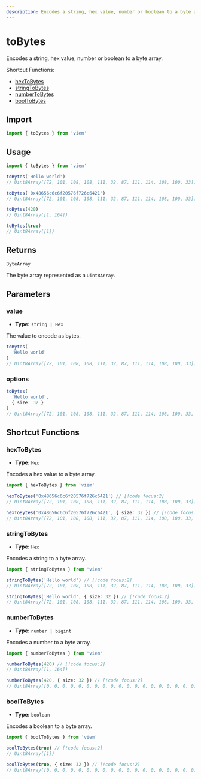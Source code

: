 ```yaml
---
description: Encodes a string, hex value, number or boolean to a byte array.
---
```


# toBytes

Encodes a string, hex value, number or boolean to a byte array.

Shortcut Functions:

- [hexToBytes](#hextobytes)
- [stringToBytes](#stringtobytes)
- [numberToBytes](#numbertobytes)
- [boolToBytes](#booltobytes)

## Import

```ts
import { toBytes } from 'viem'
```

## Usage

```ts
import { toBytes } from 'viem'

toBytes('Hello world')
// Uint8Array([72, 101, 108, 108, 111, 32, 87, 111, 114, 108, 100, 33])

toBytes('0x48656c6c6f20576f726c6421')
// Uint8Array([72, 101, 108, 108, 111, 32, 87, 111, 114, 108, 100, 33])

toBytes(420)
// Uint8Array([1, 164])

toBytes(true)
// Uint8Array([1])
```

## Returns

`ByteArray`

The byte array represented as a `Uint8Array`.

## Parameters

### value

- **Type:** `string | Hex`

The value to encode as bytes.

```ts {2}
toBytes(
  'Hello world'
)
// Uint8Array([72, 101, 108, 108, 111, 32, 87, 111, 114, 108, 100, 33])
```

### options

```ts {3}
toBytes(
  'Hello world', 
  { size: 32 }
)
// Uint8Array([72, 101, 108, 108, 111, 32, 87, 111, 114, 108, 100, 33, 0, 0, 0, 0, 0, 0, 0, 0, 0, 0, 0, 0, 0, 0, 0, 0, 0, 0, 0, 0])
```

## Shortcut Functions

### hexToBytes

- **Type:** `Hex`

Encodes a hex value to a byte array.

```ts
import { hexToBytes } from 'viem'

hexToBytes('0x48656c6c6f20576f726c6421') // [!code focus:2]
// Uint8Array([72, 101, 108, 108, 111, 32, 87, 111, 114, 108, 100, 33])

hexToBytes('0x48656c6c6f20576f726c6421', { size: 32 }) // [!code focus:2]
// Uint8Array([72, 101, 108, 108, 111, 32, 87, 111, 114, 108, 100, 33, 0, 0, 0, 0, 0, 0, 0, 0, 0, 0, 0, 0, 0, 0, 0, 0, 0, 0, 0, 0])
```

### stringToBytes

- **Type:** `Hex`

Encodes a string to a byte array.

```ts
import { stringToBytes } from 'viem'

stringToBytes('Hello world') // [!code focus:2]
// Uint8Array([72, 101, 108, 108, 111, 32, 87, 111, 114, 108, 100, 33])

stringToBytes('Hello world', { size: 32 }) // [!code focus:2]
// Uint8Array([72, 101, 108, 108, 111, 32, 87, 111, 114, 108, 100, 33, 0, 0, 0, 0, 0, 0, 0, 0, 0, 0, 0, 0, 0, 0, 0, 0, 0, 0, 0, 0])
```

### numberToBytes

- **Type:** `number | bigint`

Encodes a number to a byte array.

```ts
import { numberToBytes } from 'viem'

numberToBytes(420) // [!code focus:2]
// Uint8Array([1, 164])

numberToBytes(420, { size: 32 }) // [!code focus:2]
// Uint8Array([0, 0, 0, 0, 0, 0, 0, 0, 0, 0, 0, 0, 0, 0, 0, 0, 0, 0, 0, 0, 0, 0, 0, 0, 0, 0, 0, 0, 0, 0, 1, 164])
```

### boolToBytes

- **Type:** `boolean`

Encodes a boolean to a byte array.

```ts
import { boolToBytes } from 'viem'

boolToBytes(true) // [!code focus:2]
// Uint8Array([1])

boolToBytes(true, { size: 32 }) // [!code focus:2]
// Uint8Array([0, 0, 0, 0, 0, 0, 0, 0, 0, 0, 0, 0, 0, 0, 0, 0, 0, 0, 0, 0, 0, 0, 0, 0, 0, 0, 0, 0, 0, 0, 0, 1])
```
